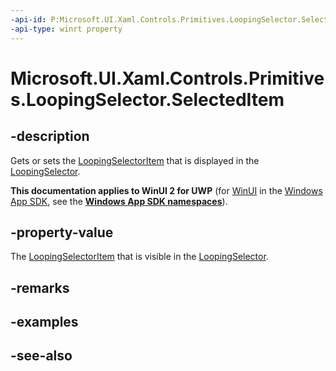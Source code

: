 ```yaml
---
-api-id: P:Microsoft.UI.Xaml.Controls.Primitives.LoopingSelector.SelectedItem
-api-type: winrt property
---
```


<!-- Property syntax
public object SelectedItem { get;  set; }
-->

# Microsoft.UI.Xaml.Controls.Primitives.LoopingSelector.SelectedItem

## -description
Gets or sets the [LoopingSelectorItem](loopingselectoritem.md) that is displayed in the [LoopingSelector](loopingselector.md).

**This documentation applies to WinUI 2 for UWP** (for [WinUI](/windows/apps/winui/winui3/) in the [Windows App SDK](/windows/apps/windows-app-sdk/), see the **[Windows App SDK namespaces](/windows/windows-app-sdk/api/winrt/)**).

## -property-value
The [LoopingSelectorItem](loopingselectoritem.md) that is visible in the [LoopingSelector](loopingselector.md).

## -remarks

## -examples

## -see-also
